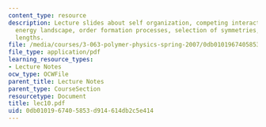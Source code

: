 ```yaml
---
content_type: resource
description: Lecture slides about self organization, competing interactions, free
  energy landscape, order formation processes, selection of symmetries, and characteristic
  lengths.
file: /media/courses/3-063-polymer-physics-spring-2007/0db0101967405853d914614db2c5e414_lec10.pdf
file_type: application/pdf
learning_resource_types:
- Lecture Notes
ocw_type: OCWFile
parent_title: Lecture Notes
parent_type: CourseSection
resourcetype: Document
title: lec10.pdf
uid: 0db01019-6740-5853-d914-614db2c5e414
---
```


